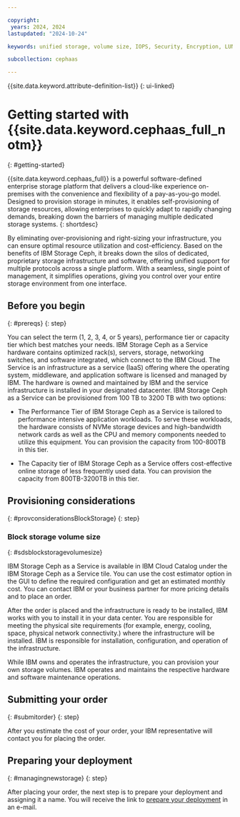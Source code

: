 ```yaml
---

copyright:
 years: 2024, 2024
lastupdated: "2024-10-24"

keywords: unified storage, volume size, IOPS, Security, Encryption, LUN, secondary storage, mount storage, provision storage, iSCSI, MPIO, redundant

subcollection: cephaas

---
```

{{site.data.keyword.attribute-definition-list}}
{: ui-linked}

# Getting started with {{site.data.keyword.cephaas_full_notm}}
{: #getting-started}

{{site.data.keyword.cephaas_full}} is a powerful software-defined enterprise storage platform that delivers a cloud-like experience on-premises with the convenience and flexibility of a pay-as-you-go model. Designed to provision storage in minutes, it enables self-provisioning of storage resources, allowing enterprises to quickly adapt to rapidly changing demands, breaking down the barriers of managing multiple dedicated storage systems.
{: shortdesc}

By eliminating over-provisioning and right-sizing your infrastructure, you can ensure optimal resource utilization and cost-efficiency. Based on the benefits of IBM Storage Ceph, it breaks down the silos of dedicated, proprietary storage infrastructure and software, offering unified support for multiple protocols across a single platform. With a seamless, single point of management, it simplifies operations, giving you control over your entire storage environment from one interface.


## Before you begin
{: #prereqs}
{: step}

You can select the term (1, 2, 3, 4, or 5 years), performance tier or capacity tier which best matches your needs. IBM Storage Ceph as a Service hardware contains optimized rack(s), servers, storage, networking switches, and software integrated, which connect to the IBM Cloud.
The Service is an infrastructure as a service (IaaS) offering where the operating system, middleware, and application software is licensed and managed by IBM. The hardware is owned and maintained by IBM and the service infrastructure is installed in your designated datacenter.
IBM Storage Ceph as a Service can be provisioned from 100 TB to 3200 TB with two options:

- The Performance Tier of IBM Storage Ceph as a Service is tailored to performance intensive application workloads. To serve these workloads, the hardware consists of NVMe storage devices and high-bandwidth network cards as well as the CPU and memory components needed to utilize this equipment. You can provision the capacity from 100-800TB in this tier.

- The Capacity tier of IBM Storage Ceph as a Service offers cost-effective online storage of less frequently used data. You can provision the capacity from 800TB-3200TB in this tier.



## Provisioning considerations
{: #provconsiderationsBlockStorage}
{: step}

### Block storage volume size
{: #sdsblockstoragevolumesize}

IBM Storage Ceph as a Service is available in IBM Cloud Catalog under the IBM Storage Ceph as a Service tile. You can use the cost estimator option in the GUI to define the required configuration and get an estimated monthly cost. You can contact IBM or your business partner for more pricing details and to place an order.

After the order is placed and the infrastructure is ready to be installed, IBM works with you to install it in your data center. You are responsible for meeting the physical site requirements (for example, energy, cooling, space, physical network connectivity.) where the infrastructure will be installed. IBM is responsible for installation, configuration, and operation of the infrastructure.

While IBM owns and operates the infrastructure, you can provision your own storage volumes. IBM operates and maintains the respective hardware and software maintenance operations.


## Submitting your order
{: #submitorder}
{: step}

After you estimate the cost of your order, your IBM representative will contact you for placing the order.

## Preparing your deployment
{: #managingnewstorage}
{: step}



After placing your order, the next step is to prepare your deployment and assigning it a name. You will receive the link to [prepare your deployment](https://test.cloud.ibm.com/docs/cephaas?topic=cephaas-preparing-deployment) in an e-mail.
